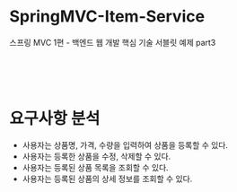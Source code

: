 # SpringMVC-Item-Service
스프링 MVC 1편 - 백엔드 웹 개발 핵심 기술 서블릿 예제 part3

</br></br></br>

# 요구사항 분석
* 사용자는 상품명, 가격, 수량을 입력하여 상품을 등록할 수 있다.
* 사용자는 등록한 상품을 수정, 삭제할 수 있다.
* 사용자는 등록된 상품 목록을 조회할 수 있다.
* 사용자는 등록된 상품의 상세 정보를 조회할 수 있다.

</br></br></br>
